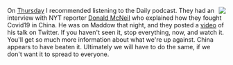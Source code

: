 <img src="http://scripting.com/images/2020/03/14/donaldMcNeil.png" border="0" align="right">On <a href="http://scripting.com/2020/03/12.html#a174026">Thursday</a> I recommended listening to the Daily podcast. They had an interview with NYT reporter <a href="https://www.nytimes.com/by/donald-g-mcneil-jr">Donald McNeil</a> who explained how they fought Covid19 in China. He was on Maddow that night, and they posted a <a href="https://twitter.com/MaddowBlog/status/1238279302468288512">video</a> of his talk on Twitter. If you haven't seen it, stop everything, now, and watch it. You'll get so much more information about what we're up against. China appears to have beaten it. Ultimately we will have to do the same, if we don't want it to spread to everyone. 
